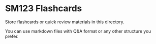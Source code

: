 # SM123 Flashcards

Store flashcards or quick review materials in this directory.

You can use markdown files with Q&A format or any other structure you prefer.